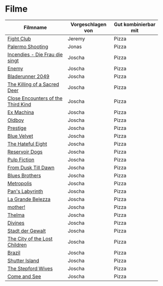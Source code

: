 # Filme


|Filmname                                                                                |Vorgeschlagen von|Gut kombinierbar mit|
|----------------------------------------------------------------------------------------|-----------------|--------------------|
|[Fight Club](https://www.imdb.com/title/tt0137523)                                      |Jeremy           |Pizza               |
|[Palermo Shooting](https://www.imdb.com/title/tt1008017/)                               |Jonas            |Pizza               |
|[Incendies - Die Frau die singt](https://www.imdb.com/title/tt1255953/)                 |Joscha           |Pizza               |
|[Enemy](https://www.imdb.com/title/tt2316411/?ref_=nv_sr_1)                             |Joscha           |Pizza               |     
|[Bladerunner 2049](https://www.imdb.com/title/tt1856101/?ref_=nm_knf_i1)                |Joscha           |Pizza               |
|[The Killing of a Sacred Deer](https://www.imdb.com/title/tt5715874/?ref_=nv_sr_1)      |Joscha           |Pizza               |
|[Close Encounters of the Third Kind](https://www.imdb.com/title/tt0075860/?ref_=nv_sr_1)|Joscha           |Pizza               |
|[Ex Machina](https://www.imdb.com/title/tt0470752/?ref_=nv_sr_1)                        |Joscha           |Pizza               |
|[Oldboy](https://www.imdb.com/title/tt0364569/?ref_=nv_sr_1)                            |Joscha           |Pizza               |
|[Prestige](https://www.imdb.com/title/tt0482571/?ref_=nv_sr_1)                          |Joscha           |Pizza               |
|[Blue Velvet](https://www.imdb.com/title/tt0090756/?ref_=nv_sr_1)                       |Joscha           |Pizza               |
|[The Hateful Eight](https://www.imdb.com/title/tt3460252/?ref_=nv_sr_1)                 |Joscha           |Pizza               |
|[Reservoir Dogs](https://www.imdb.com/title/tt0105236/?ref_=nm_knf_t1)                  |Joscha           |Pizza               |
|[Pulp Fiction](https://www.imdb.com/title/tt0110912/?ref_=nm_knf_t2)                    |Joscha           |Pizza               |
|[From Dusk Till Dawn](https://www.imdb.com/title/tt0116367/?ref_=nm_knf_t3)             |Joscha           |Pizza               |
|[Blues Brothers](https://www.imdb.com/title/tt0080455/?ref_=nv_sr_1)                    |Joscha           |Pizza               |
|[Metropolis](https://www.imdb.com/title/tt0017136/?ref_=nv_sr_1)                        |Joscha           |Pizza               |
|[Pan's Labyrinth](https://www.imdb.com/title/tt0457430/?ref_=nv_sr_1)                   |Joscha           |Pizza               |
|[La Grande Belezza](https://www.imdb.com/title/tt2358891/?ref_=nv_sr_1)                 |Joscha           |Pizza               |
[mother!](https://www.imdb.com/title/tt5109784/?ref_=nv_sr_2)                                   |Joscha           |Pizza               |
[Thelma](https://www.imdb.com/title/tt6304046/?ref_=nv_sr_1)                             |Joscha           |Pizza               |
[Divines](https://www.imdb.com/title/tt4730986/?ref_=nv_sr_1)                            |Joscha           |Pizza               |
[Stadt der Gewalt](https://www.imdb.com/title/tt1075419/?ref_=nv_sr_1)                   |Joscha           |Pizza               |
[The City of the Lost Children](https://www.imdb.com/title/tt0112682/?ref_=nv_sr_2)      |Joscha           |Pizza               |
[Brazil](https://www.imdb.com/title/tt0088846/?ref_=nv_sr_1)                             |Joscha           |Pizza               |
[Shutter Island](https://www.imdb.com/title/tt1130884/?ref_=nv_sr_1)                     |Joscha           |Pizza               |
[The Stepford Wives](https://www.imdb.com/title/tt0327162/?ref_=nv_sr_1)                 |Joscha           |Pizza               |
[Come and See](https://www.imdb.com/title/tt0091251/?ref_=nv_sr_1)                       |Joscha           |Pizza               |
